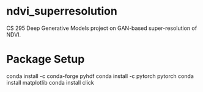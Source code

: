 # ndvi_superresolution
CS 295 Deep Generative Models project on GAN-based super-resolution of NDVI.

# Package Setup
conda install -c conda-forge pyhdf
conda install -c pytorch pytorch
conda install matplotlib
conda install click
